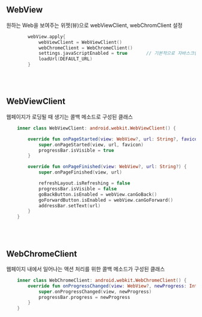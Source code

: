 ## WebView
원하는 Web을 보여주는 위젯(뷰)으로 webViewClient,  webChromClient 설정
```kotlin
        webView.apply{
            webViewClient = WebViewClient()
            webChromeClient = WebChromeClient()
            settings.javaScriptEnabled = true		// 기본적으로 자바스크립트 WebView는 사용 중지
            loadUrl(DEFAULT_URL)
        }
```
<br><br>

## WebViewClient
웹페이지가 로딩될 때 생기는 콜백 메소드로 구성된 클래스
```kotlin
    inner class WebViewClient: android.webkit.WebViewClient() {

        override fun onPageStarted(view: WebView?, url: String?, favicon: Bitmap?) {
            super.onPageStarted(view, url, favicon)
            progressBar.isVisible = true
        }

        override fun onPageFinished(view: WebView?, url: String?) {
            super.onPageFinished(view, url)

            refreshLayout.isRefreshing = false
            progressBar.isVisible = false
            goBackButton.isEnabled = webView.canGoBack()
            goForwardButton.isEnabled = webView.canGoForward()
            addressBar.setText(url)
        }
    }
```
<br><br>

## WebChromeClient
웹페이지 내에서 일어나는 액션 처리를 위한 콜백 메소드가  구성된 클래스
```kotlin
    inner class WebChromeClient: android.webkit.WebChromeClient() {
        override fun onProgressChanged(view: WebView?, newProgress: Int) {
            super.onProgressChanged(view, newProgress)
            progressBar.progress = newProgress
        }
    }
```

